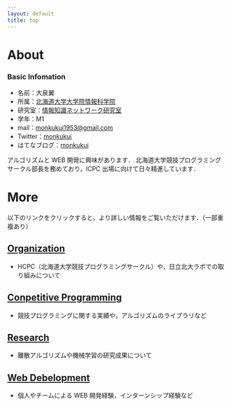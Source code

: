 ```yaml
---
layout: default
title: top
---
```


# About

### Basic Infomation
- 名前：大泉翼
- 所属：[北海道大学大学院情報科学院](https://www.ist.hokudai.ac.jp/)
- 研究室：[情報知識ネットワーク研究室](http://www-ikn.ist.hokudai.ac.jp/)
- 学年：M1
- mail：monkukui1953@gmail.com
- Twitter：[monkukui](https://twitter.com/monkukui2)
- はてなブログ：[monkukui](https://monkukui.hatenablog.com/)

アルゴリズムと WEB 開発に興味があります．
北海道大学競技プログラミングサークル部長を務めており，ICPC 出場に向けて日々精進しています．


# More

以下のリンクをクリックすると，より詳しい情報をご覧いただけます．（一部重複あり）

## [Organization](organization/)
- HCPC（北海道大学競技プログラミングサークル）や，日立北大ラボでの取り組みについて

## [Conpetitive Programming](/conpetitive_programming)
- 競技プログラミングに関する実績や，アルゴリズムのライブラリなど

## [Research](/research)
- 離散アルゴリズムや機械学習の研究成果について

## [Web Debelopment](product/)
- 個人やチームによる WEB 開発経験，インターンシップ経験など
